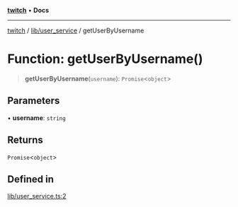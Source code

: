 [**twitch**](../../../README.md) • **Docs**

***

[twitch](../../../modules.md) / [lib/user\_service](../README.md) / getUserByUsername

# Function: getUserByUsername()

> **getUserByUsername**(`username`): `Promise`\<`object`\>

## Parameters

• **username**: `string`

## Returns

`Promise`\<`object`\>

## Defined in

[lib/user\_service.ts:2](https://github.com/Mohaamedl/Twitch_clone/blob/9ae8fe0301b5527403a032a29bdae292528b52a8/lib/user_service.ts#L2)
